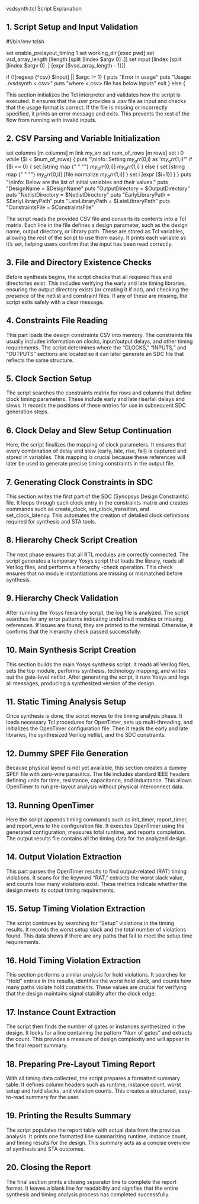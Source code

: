 vsdsynth.tcl Script Explanation
## 1. Script Setup and Input Validation

#!/bin/env tclsh

set enable_prelayout_timing 1
set working_dir [exec pwd]
set vsd_array_length [llength [split [lindex $argv 0] .]]
set input [lindex [split [lindex $argv 0] .] [expr {$vsd_array_length - 1}]]

if {![regexp {^csv} $input] || $argc != 1} {
    puts "Error in usage"
    puts "Usage: ./vsdsynth <.csv>"
    puts "where <.csv> file has below inputs"
    exit
} else {







This section initializes the Tcl interpreter and validates how the script is executed. It ensures that the user provides a .csv file as input and checks that the usage format is correct. If the file is missing or incorrectly specified, it prints an error message and exits. This prevents the rest of the flow from running with invalid inputs.

## 2. CSV Parsing and Variable Initialization


set columns [m columns]
	m link my_arr
	set num_of_rows [m rows]
	set i 0
	while {$i < $num_of_rows} {
		puts "\nInfo: Setting $my_arr(0,$i) as '$my_arr(1,$i)'"
		if {$i == 0} {
			set [string map {" " ""} $my_arr(0,$i)] $my_arr(1,$i)
		} else {
			set [string map {" " ""} $my_arr(0,$i)] [file normalize $my_arr(1,$i)]
		}
		set i [expr {$i+1}]
	}
}
puts "\nInfo: Below are the list of initial variables and their values."
puts "DesignName = $DesignName"
puts "OutputDirectory = $OutputDirectory"
puts "NetlistDirectory = $NetlistDirectory"
puts "EarlyLibraryPath = $EarlyLibraryPath"
puts "LateLibraryPath = $LateLibraryPath"
puts "ConstraintsFile = $ConstraintsFile"


The script reads the provided CSV file and converts its contents into a Tcl matrix. Each line in the file defines a design parameter, such as the design name, output directory, or library path. These are stored as Tcl variables, allowing the rest of the script to use them easily. It prints each variable as it’s set, helping users confirm that the input has been read correctly.

## 3. File and Directory Existence Checks

Before synthesis begins, the script checks that all required files and directories exist. This includes verifying the early and late timing libraries, ensuring the output directory exists (or creating it if not), and checking the presence of the netlist and constraint files. If any of these are missing, the script exits safely with a clear message.

## 4. Constraints File Reading

This part loads the design constraints CSV into memory. The constraints file usually includes information on clocks, input/output delays, and other timing requirements. The script determines where the “CLOCKS,” “INPUTS,” and “OUTPUTS” sections are located so it can later generate an SDC file that reflects the same structure.

## 5. Clock Section Setup

The script searches the constraints matrix for rows and columns that define clock timing parameters. These include early and late rise/fall delays and slews. It records the positions of these entries for use in subsequent SDC generation steps.

## 6. Clock Delay and Slew Setup Continuation

Here, the script finalizes the mapping of clock parameters. It ensures that every combination of delay and slew (early, late, rise, fall) is captured and stored in variables. This mapping is crucial because these references will later be used to generate precise timing constraints in the output file.

## 7. Generating Clock Constraints in SDC

This section writes the first part of the SDC (Synopsys Design Constraints) file. It loops through each clock entry in the constraints matrix and creates commands such as create_clock, set_clock_transition, and set_clock_latency. This automates the creation of detailed clock definitions required for synthesis and STA tools.

## 8. Hierarchy Check Script Creation

The next phase ensures that all RTL modules are correctly connected. The script generates a temporary Yosys script that loads the library, reads all Verilog files, and performs a hierarchy -check operation. This check ensures that no module instantiations are missing or mismatched before synthesis.

## 9. Hierarchy Check Validation

After running the Yosys hierarchy script, the log file is analyzed. The script searches for any error patterns indicating undefined modules or missing references. If issues are found, they are printed to the terminal. Otherwise, it confirms that the hierarchy check passed successfully.

## 10. Main Synthesis Script Creation

This section builds the main Yosys synthesis script. It reads all Verilog files, sets the top module, performs synthesis, technology mapping, and writes out the gate-level netlist. After generating the script, it runs Yosys and logs all messages, producing a synthesized version of the design.

## 11. Static Timing Analysis Setup

Once synthesis is done, the script moves to the timing analysis phase. It loads necessary Tcl procedures for OpenTimer, sets up multi-threading, and initializes the OpenTimer configuration file. Then it reads the early and late libraries, the synthesized Verilog netlist, and the SDC constraints.

## 12. Dummy SPEF File Generation

Because physical layout is not yet available, this section creates a dummy SPEF file with zero-wire parasitics. The file includes standard IEEE headers defining units for time, resistance, capacitance, and inductance. This allows OpenTimer to run pre-layout analysis without physical interconnect data.

## 13. Running OpenTimer

Here the script appends timing commands such as init_timer, report_timer, and report_wns to the configuration file. It executes OpenTimer using the generated configuration, measures total runtime, and reports completion. The output results file contains all the timing data for the analyzed design.

## 14. Output Violation Extraction

This part parses the OpenTimer results to find output-related (RAT) timing violations. It scans for the keyword “RAT,” extracts the worst slack value, and counts how many violations exist. These metrics indicate whether the design meets its output timing requirements.

## 15. Setup Timing Violation Extraction

The script continues by searching for “Setup” violations in the timing results. It records the worst setup slack and the total number of violations found. This data shows if there are any paths that fail to meet the setup time requirements.

## 16. Hold Timing Violation Extraction

This section performs a similar analysis for hold violations. It searches for “Hold” entries in the results, identifies the worst hold slack, and counts how many paths violate hold constraints. These values are crucial for verifying that the design maintains signal stability after the clock edge.

## 17. Instance Count Extraction

The script then finds the number of gates or instances synthesized in the design. It looks for a line containing the pattern “Num of gates” and extracts the count. This provides a measure of design complexity and will appear in the final report summary.

## 18. Preparing Pre-Layout Timing Report

With all timing data collected, the script prepares a formatted summary table. It defines column headers such as runtime, instance count, worst setup and hold slacks, and violation counts. This creates a structured, easy-to-read summary for the user.

## 19. Printing the Results Summary

The script populates the report table with actual data from the previous analysis. It prints one formatted line summarizing runtime, instance count, and timing results for the design. This summary acts as a concise overview of synthesis and STA outcomes.

## 20. Closing the Report

The final section prints a closing separator line to complete the report format. It leaves a blank line for readability and signifies that the entire synthesis and timing analysis process has completed successfully.
